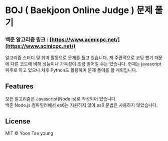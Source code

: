 # BOJ ( Baekjoon Online Judge ) 문제 풀기

### 백준 알고리즘 링크 : [https://www.acmicpc.net/](https://www.acmicpc.net/)

알고리즘 스터디 및 취미 활동으로 문제를 풀고 있습니다. 제 주관적으로 코딩 했기 때문에 다른 코드에 비해 성능이나 가독성이 조금 떨어질 수는 있습니다. 현재는 javascript 위주로 하고 있으나 차후 Python도 활용하여 문제 풀이를 할 계획입니다.

## Features

모든 알고리즘은 Javascript(Node.js)로 작성되어 있습니다.   
백준 Node.js 컴파일러에서 es6는 지원하지 않아 es6 문법은 사용하지 않았습니다.

## License

MIT © Yoon Tae young